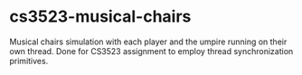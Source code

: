 # cs3523-musical-chairs

Musical chairs simulation with each player and the umpire running on their own thread.
Done for CS3523 assignment to employ thread synchronization primitives.

